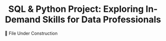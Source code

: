<h1 style="text-align:center;">SQL & Python Project: Exploring In-Demand Skills for Data Professionals</h1>

👷 File Under Construction